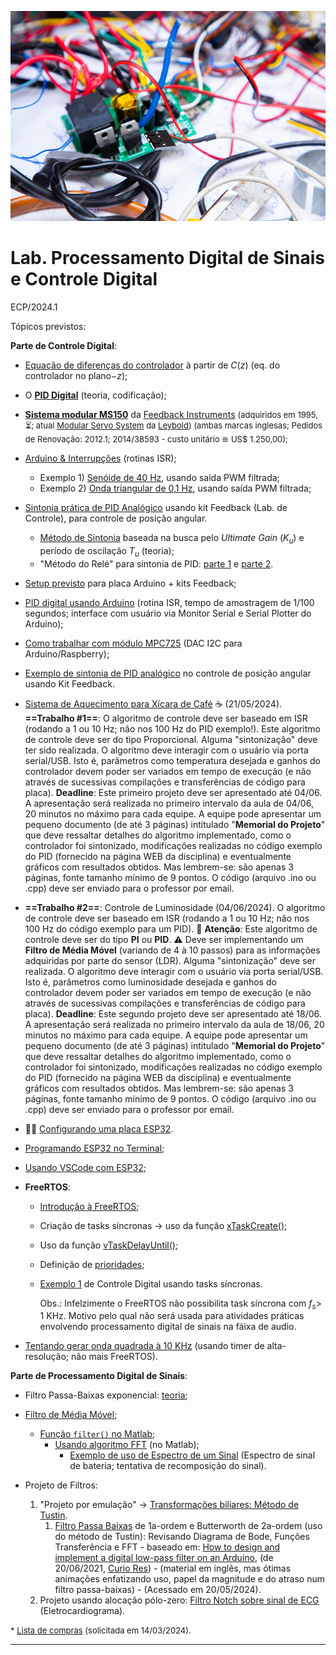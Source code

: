 ![colored-wires-lying-wooden-desktop](colored-wires-lying-wooden-desktop.jpg)

# Lab. Processamento Digital de Sinais e Controle Digital

ECP/2024.1

Tópicos previstos:

**Parte de Controle Digital**:

* [Equação de diferenças do controlador](https://fpassold.github.io/Lab_Controle_2/PID_Arduino/controlador_codigo.html) à partir de $C(z)$ (eq. do controlador no plano$-z$);
* O **[PID Digital](https://fpassold.github.io/Lab_Controle_2/PID/pid.html)** (teoria, codificação);
* **[Sistema modular MS150](Modular_Servo_System_MS150.pdf)** da [Feedback Instruments](https://www.feedback-instruments.com) 
  <font size="2">(adquiridos em 1995, ⏳; atual [Modular Servo System](https://www.leybold-shop.com/ve6-3-5-13.html) da [Leybold](https://www.leybold-shop.com)) (ambas marcas inglesas; Pedidos de Renovação: 2012.1; 2014/38593 - custo unitário ≅ US$ 1.250,00);</font>
* [Arduino & Interrupções](https://fpassold.github.io/Lab_Controle_2/Arduino_Int/Arduino_Int.html) (rotinas ISR);
  * Exemplo 1) [Senóide de 40 Hz](https://fpassold.github.io/Lab_Controle_2/Projeto_Final/gerador_senoidal.html), usando saída PWM filtrada;
  * Exemplo 2) [Onda triangular de 0,1 Hz](https://fpassold.github.io/Lab_Controle_2/Projeto_Final/onda_triangular.html), usando saída PWM filtrada;
* [Sintonia prática de PID Analógico](https://fpassold.github.io/Lab_Controle_2/controle_posicao.html) usando kit Feedback (Lab. de Controle), para controle de posição angular.
  * [Método de Sintonia](https://fpassold.github.io/Lab_Controle_2/aula2/aula2b.html) baseada na busca pelo *Ultimate Gain* ($K_u$) e período de oscilação $T_u$ (teoria); 
  * "Método do Relé" para sintonia de PID: [parte 1](https://fpassold.github.io/Controle_2/8_Ajuste_PID/Sintonia_PIDs_usando_ZN.html) e [parte 2](https://fpassold.github.io/Lab_Controle_2/aula2/metodo_rele_2_simulink.html).
* [Setup previsto](https://fpassold.github.io/Lab_Controle_2/PID_Arduino/setup_arduino_PID.html) para placa Arduino + kits Feedback;
* [PID digital usando Arduino](https://fpassold.github.io/Lab_Controle_2/PID_Arduino/PID_no_Arduino.html) (rotina ISR, tempo de amostragem de 1/100 segundos; interface com usuário via Monitor Serial e Serial Plotter do Arduino);
* [Como trabalhar com módulo MPC725](https://fpassold.github.io/Lab_Controle_2/PID_Digital/modulo_DAC.html) (DAC I2C para Arduino/Raspberry);
* [Exemplo de sintonia de PID analógico](https://fpassold.github.io/Lab_Controle_2/controle_posicao.html) no controle de posição angular usando Kit Feedback.

* [Sistema de Aquecimento para Xícara de Café](https://fpassold.github.io/Lab_Controle_2/Aquecer_cafe/aquecer_cafe.html) ☕ (21/05/2024).
  **==Trabalho #1==**: 
  O algoritmo de controle deve ser baseado em ISR (rodando a 1 ou 10 Hz; não nos 100 Hz do PID exemplo!).
  Este algoritmo de controle deve ser do tipo Proporcional.
  Alguma "sintonização" deve ter sido realizada.
  O algoritmo deve interagir com o usuário via porta serial/USB. Isto é, parâmetros como temperatura desejada e ganhos do controlador devem poder ser variados em tempo de execução (e não através de sucessivas compilações e transferências de código para placa).
  **Deadline**: Este primeiro projeto deve ser apresentado até 04/06.
  A apresentação será realizada no primeiro intervalo da aula de 04/06, 20 minutos no máximo para cada equipe.
  A equipe pode apresentar um pequeno documento (de até 3 páginas) intitulado "**Memorial do Projeto**" que deve ressaltar detalhes do algoritmo implementado, como o controlador foi sintonizado, modificações realizadas no código exemplo do PID (fornecido na página WEB da disciplina) e eventualmente gráficos com resultados obtidos. Mas lembrem-se: são apenas 3 páginas, fonte tamanho mínimo de 9 pontos. 
  O código (arquivo .ino ou .cpp) deve ser enviado para o professor por email.

* **==Trabalho #2==**: Controle de Luminosidade (04/06/2024).
  O algoritmo de controle deve ser baseado em ISR (rodando a 1 ou 10 Hz; não nos 100 Hz do código exemplo para um PID).
  🫵 **Atenção**: Este algoritmo de controle deve ser do tipo **PI** ou **PID**. ⚠️ 
  Deve ser implementando um **Filtro de Média Móvel** (variando de 4 à 10 passos) para as informações adquiridas por parte do sensor (LDR).
  Alguma "sintonização" deve ser realizada.
  O algoritmo deve interagir com o usuário via porta serial/USB. Isto é, parâmetros como luminosidade desejada e ganhos do controlador devem poder ser variados em tempo de execução (e não através de sucessivas compilações e transferências de código para placa).
  **Deadline**: Este segundo projeto deve ser apresentado até 18/06.
  A apresentação será realizada no primeiro intervalo da aula de 18/06, 20 minutos no máximo para cada equipe.
  A equipe pode apresentar um pequeno documento (de até 3 páginas) intitulado "**Memorial do Projeto**" que deve ressaltar detalhes do algoritmo implementado, como o controlador foi sintonizado, modificações realizadas no código exemplo do PID (fornecido na página WEB da disciplina) e eventualmente gráficos com resultados obtidos. Mas lembrem-se: são apenas 3 páginas, fonte tamanho mínimo de 9 pontos. 
  O código (arquivo .ino ou .cpp) deve ser enviado para o professor por email.

* 🧑‍💻 [Configurando uma placa ESP32](ESP32_Dev_Kit.html).
* [Programando ESP32 no Terminal](iniciando_ESP32.html);
* [Usando VSCode com ESP32](ESP32_VSCode.html);
* **FreeRTOS**:
  * [Introdução à FreeRTOS](https://fpassold.github.io/FreeRTOS/intro_FreeRTOS.html);
  
  * Criação de tasks síncronas → uso da função [xTaskCreate();](https://fpassold.github.io/FreeRTOS/xTaskCreate.html)
  
  * Uso da função [vTaskDelayUntil();](https://fpassold.github.io/FreeRTOS/vTaskDelayUntil.html)
  
  * Definição de [prioridades](https://fpassold.github.io/FreeRTOS/prioridades.html);
  
  * [Exemplo 1](https://fpassold.github.io/FreeRTOS/controle_digital_ex1.html) de Controle Digital usando tasks síncronas.
  
    Obs.: Infelzimente o FreeRTOS não possibilita task síncrona com $f_s>$ 1 KHz. Motivo pelo qual não será usada para atividades práticas envolvendo processamento digital de sinais na fáixa de audio.
  
* [Tentando gerar onda quadrada à 10 KHz](https://fpassold.github.io/FreeRTOS/onda_quadrada_10KHz) (usando timer de alta-resolução; não mais FreeRTOS).

**Parte de Processamento Digital de Sinais**:

* Filtro Passa-Baixas exponencial: [teoria](https://fpassold.github.io/Lab_Processa_Sinais/Filtro/filtro_exponencial.html);

* [Filtro de Média Móvel](https://fpassold.github.io/Process_Sinais/media_movel.html);
   	* [Função `filter()` no Matlab](https://fpassold.github.io/Process_Sinais/funcao_filter.html);
      * [Usando algoritmo FFT](https://fpassold.github.io/Process_Sinais/usando_fft_matlab.html) (no Matlab);
	  	* [Exemplo de uso de Espectro de um Sinal](exe_uso_fft.html) (Espectro de sinal de bateria; tentativa de recomposição do sinal).

<!--* [Convolução e Reverberação de Sinais]
   	(https://fpassold.github.io/Lab_Processa\_Sinais/Lab_2/lab_2_convolucao.pdf)-->   	

* Projeto de Filtros:

    1. "Projeto por emulação" → [Transformações biliares: Método de Tustin](https://fpassold.github.io/Process_Sinais/metodo_tustin.html).
       1. [Filtro Passa Baixas](https://fpassold.github.io/Process_Sinais/FPB_Arduino.html) de 1a-ordem e Butterworth de 2a-ordem (uso do método de Tustin): Revisando Diagrama de Bode, Funções Transferência e FFT - baseado em: [How to design and implement a digital low-pass filter on an Arduino](https://www.youtube.com/watch?v=HJ-C4Incgpw), (de 20/06/2021, [Curio Res](https://www.youtube.com/@curiores111)) - (material em inglês, mas ótimas animações enfatizando uso, papel da magnitude e do atraso num filtro passa-baixas) - (Acessado em 20/05/2024).
    2. Projeto usando alocação pólo-zero: [Filtro Notch sobre sinal de ECG](https://fpassold.github.io/Process_Sinais/projeto_polo_zero.html) (Eletrocardiograma). 

    

<font size="2"> * [Lista de compras](lista_compras_ini_2024.pdf) (solicitada em 14/03/2024).</font> 

---

<script language="JavaScript">
<!-- Hide JavaScript...
var LastUpdated = document.lastModified;
document.writeln ("🌊 Fernando Passold, página criada em 30/04/2024 17:47, atualizada em " + LastUpdated); // End Hiding -->
</script>